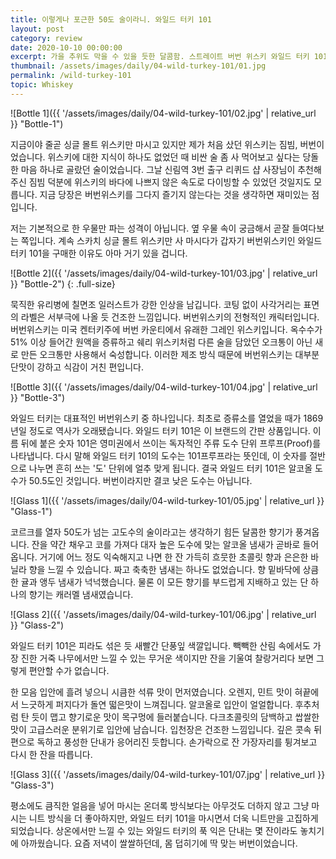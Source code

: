 ```yaml
---
title: 이렇게나 포근한 50도 술이라니. 와일드 터키 101
layout: post
category: review
date: 2020-10-10 00:00:00
excerpt: 가을 추위도 막을 수 있을 듯한 달콤함. 스트레이트 버번 위스키 와일드 터키 101 리뷰.
thumbnail: /assets/images/daily/04-wild-turkey-101/01.jpg
permalink: /wild-turkey-101
topic: Whiskey
---
```


![Bottle 1]({{ '/assets/images/daily/04-wild-turkey-101/02.jpg' | relative_url }} "Bottle-1")

지금이야 줄곧 싱글 몰트 위스키만 마시고 있지만 제가 처음 샀던 위스키는 짐빔, 버번이었습니다. 위스키에 대한 지식이 하나도 없었던 때 비싼 술 좀 사 먹어보고 싶다는 당돌한 마음 하나로 골랐던 술이었습니다. 그날 신림역 3번 출구 리퀴드 샵 사장님이 추천해주신 짐빔 덕분에 위스키의 바다에 나쁘지 않은 속도로 다이빙할 수 있었던 것일지도 모릅니다. 지금 당장은 버번위스키를 그다지 즐기지 않는다는 것을 생각하면 재미있는 점입니다.

저는 기본적으로 한 우물만 파는 성격이 아닙니다. 옆 우물 속이 궁금해서 곧잘 들여다보는 쪽입니다. 계속 스카치 싱글 몰트 위스키만 사 마시다가 갑자기 버번위스키인 와일드 터키 101을 구매한 이유도 아마 거기 있을 겁니다.

![Bottle 2]({{ '/assets/images/daily/04-wild-turkey-101/03.jpg' | relative_url }} "Bottle-2")
{: .full-size}

묵직한 유리병에 칠면조 일러스트가 강한 인상을 남깁니다. 코팅 없이 사각거리는 표면의 라벨은 서부극에 나올 듯 건조한 느낌입니다. 버번위스키의 전형적인 캐릭터입니다. 버번위스키는 미국 켄터키주에 버번 카운티에서 유래한 그레인 위스키입니다. 옥수수가 51% 이상 들어간 원액을 증류하고 쉐리 위스키처럼 다른 술을 담았던 오크통이 아닌 새로 만든 오크통만 사용해서 숙성합니다. 이러한 제조 방식 때문에 버번위스키는 대부분 단맛이 강하고 식감이 거친 편입니다.

![Bottle 3]({{ '/assets/images/daily/04-wild-turkey-101/04.jpg' | relative_url }} "Bottle-3")

와일드 터키는 대표적인 버번위스키 중 하나입니다. 최초로 증류소를 열었을 때가 1869년일 정도로 역사가 오래됐습니다. 와일드 터키 101은 이 브랜드의 간판 상품입니다. 이름 뒤에 붙은 숫자 101은 영미권에서 쓰이는 독자적인 주류 도수 단위 프루프(Proof)를 나타냅니다. 다시 말해 와일드 터키 101의 도수는 101프루프라는 뜻인데, 이 숫자를 절반으로 나누면 흔히 쓰는 '도' 단위에 얼추 맞게 됩니다. 결국 와일드 터키 101은 알코올 도수가 50.5도인 것입니다. 버번이라지만 결코 낮은 도수는 아닙니다.

![Glass 1]({{ '/assets/images/daily/04-wild-turkey-101/05.jpg' | relative_url }} "Glass-1")

코르크를 열자 50도가 넘는 고도수의 술이라고는 생각하기 힘든 달콤한 향기가 풍겨옵니다. 잔을 약간 채우고 코를 가져다 대자 높은 도수에 맞는 알코올 냄새가 곧바로 들어옵니다. 거기에 어느 정도 익숙해지고 나면 한 잔 가득히 흐뭇한 초콜릿 향과 은은한 바닐라 향을 느낄 수 있습니다. 짜고 축축한 냄새는 하나도 없었습니다. 향 밑바닥에 상큼한 귤과 앵두 냄새가 넉넉했습니다. 물론 이 모든 향기를 부드럽게 지배하고 있는 단 하나의 향기는 캐러멜 냄새였습니다.

![Glass 2]({{ '/assets/images/daily/04-wild-turkey-101/06.jpg' | relative_url }} "Glass-2")

와일드 터키 101은 피라도 섞은 듯 새빨간 단풍잎 색깔입니다. 빽빽한 산림 속에서도 가장 진한 거죽 나무에서만 느낄 수 있는 무거운 색이지만 잔을 기울여 찰랑거리다 보면 그렇게 편안할 수가 없습니다.

한 모음 입안에 흘려 넣으니 시큼한 석류 맛이 먼저였습니다. 오렌지, 민트 맛이 혀끝에서 느긋하게 퍼지다가 돌연 떫은맛이 느껴집니다. 알코올로 입안이 얼얼합니다. 후추처럼 탄 듯이 맵고 향기로운 맛이 목구멍에 들러붙습니다. 다크초콜릿의 담백하고 쌉쌀한 맛이 고급스러운 분위기로 입안에 남습니다. 입천장은 건조한 느낌입니다. 깊은 콧속 뒤편으로 독하고 풍성한 단내가 응어리진 듯합니다. 손가락으로 잔 가장자리를 튕겨보고 다시 한 잔을 따릅니다.

![Glass 3]({{ '/assets/images/daily/04-wild-turkey-101/07.jpg' | relative_url }} "Glass-3")

평소에도 큼직한 얼음을 넣어 마시는 온더록 방식보다는 아무것도 더하지 않고 그냥 마시는 니트 방식을 더 좋아하지만, 와일드 터키 101을 마시면서 더욱 니트만을 고집하게 되었습니다. 상온에서만 느낄 수 있는 와일드 터키의 푹 익은 단내는 몇 잔이라도 놓치기에 아까웠습니다. 요즘 저녁이 쌀쌀하던데, 몸 덥히기에 딱 맞는 버번이었습니다.